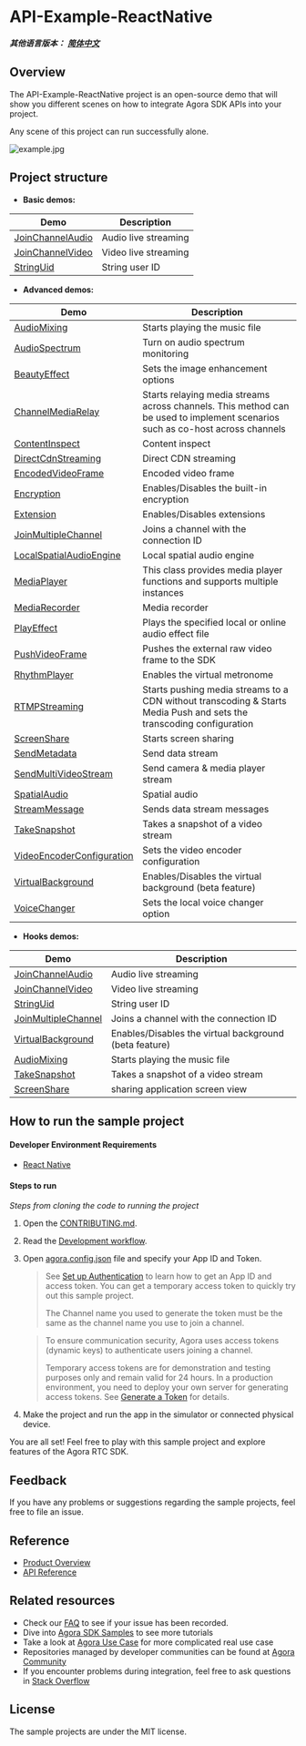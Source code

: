 # API-Example-ReactNative

*__其他语言版本：__  [__简体中文__](README.zh.md)*

## Overview

The API-Example-ReactNative project is an open-source demo that will show you different scenes on how to integrate Agora SDK APIs into your project.

Any scene of this project can run successfully alone.

![example.jpg](example.jpg)

## Project structure

* **Basic demos:**

| Demo                                                         | Description                                        |
| ------------------------------------------------------------ | -------------------------------------------------- |
| [JoinChannelAudio](./src/examples/basic/JoinChannelAudio) | Audio live streaming |
| [JoinChannelVideo](./src/examples/basic/JoinChannelVideo) | Video live streaming |
| [StringUid](./src/examples/basic/StringUid) | String user ID |

* **Advanced demos:**

| Demo                                                         | Description                                                  |
| ------------------------------------------------------------ | ------------------------------------------------------------ |
| [AudioMixing](./src/examples/advanced/AudioMixing) | Starts playing the music file |
| [AudioSpectrum](./src/examples/advanced/AudioSpectrum) | Turn on audio spectrum monitoring |
| [BeautyEffect](./src/examples/advanced/BeautyEffect) | Sets the image enhancement options |
| [ChannelMediaRelay](./src/examples/advanced/ChannelMediaRelay) | Starts relaying media streams across channels. This method can be used to implement scenarios such as co-host across channels |
| [ContentInspect](./src/examples/advanced/ContentInspect) | Content inspect |
| [DirectCdnStreaming](./src/examples/advanced/DirectCdnStreaming) | Direct CDN streaming |
| [EncodedVideoFrame](./src/examples/advanced/EncodedVideoFrame) | Encoded video frame |
| [Encryption](./src/examples/advanced/Encryption) | Enables/Disables the built-in encryption |
| [Extension](./src/examples/advanced/Extension) | Enables/Disables extensions |
| [JoinMultipleChannel](./src/examples/advanced/JoinMultipleChannel) | Joins a channel with the connection ID |
| [LocalSpatialAudioEngine](./src/examples/advanced/LocalSpatialAudioEngine) | Local spatial audio engine |
| [MediaPlayer](./src/examples/advanced/MediaPlayer) | This class provides media player functions and supports multiple instances |
| [MediaRecorder](./src/examples/advanced/MediaRecorder) | Media recorder |
| [PlayEffect](./src/examples/advanced/PlayEffect) | Plays the specified local or online audio effect file |
| [PushVideoFrame](./src/examples/advanced/PushVideoFrame) | Pushes the external raw video frame to the SDK |
| [RhythmPlayer](./src/examples/advanced/RhythmPlayer) | Enables the virtual metronome |
| [RTMPStreaming](./src/examples/advanced/RTMPStreaming) | Starts pushing media streams to a CDN without transcoding & Starts Media Push and sets the transcoding configuration |
| [ScreenShare](./src/examples/advanced/ScreenShare) | Starts screen sharing |
| [SendMetadata](./src/examples/advanced/SendMetadata) | Send data stream |
| [SendMultiVideoStream](./src/examples/advanced/SendMultiVideoStream) | Send camera & media player stream |
| [SpatialAudio](./src/examples/advanced/SpatialAudio) | Spatial audio |
| [StreamMessage](./src/examples/advanced/StreamMessage) | Sends data stream messages |
| [TakeSnapshot](./src/examples/advanced/TakeSnapshot) | Takes a snapshot of a video stream |
| [VideoEncoderConfiguration](./src/examples/advanced/VideoEncoderConfiguration) | Sets the video encoder configuration |
| [VirtualBackground](./src/examples/advanced/VirtualBackground) | Enables/Disables the virtual background (beta feature) |
| [VoiceChanger](./src/examples/advanced/VoiceChanger) | Sets the local voice changer option |

* **Hooks demos:**

| Demo                                                         | Description                                        |
| ------------------------------------------------------------ | -------------------------------------------------- |
| [JoinChannelAudio](src/examples/hook/JoinChannelAudio) | Audio live streaming |
| [JoinChannelVideo](src/examples/hook/JoinChannelVideo) | Video live streaming |
| [StringUid](src/examples/hook/StringUid) | String user ID |
| [JoinMultipleChannel](src/examples/hook/JoinMultipleChannel) | Joins a channel with the connection ID |
| [VirtualBackground](src/examples/hook/VirtualBackground) | Enables/Disables the virtual background (beta feature) |
| [AudioMixing](src/renderer/examples/hook/AudioMixing/AudioMixing.tsx) | Starts playing the music file |
| [TakeSnapshot](src/renderer/examples/hook/TakeSnapshot/TakeSnapshot.tsx) | Takes a snapshot of a video stream |
| [ScreenShare](src/renderer/examples/hook/ScreenShare/ScreenShare.tsx) | sharing application screen view |
## How to run the sample project

#### Developer Environment Requirements

- [React Native](https://reactnative.dev/docs/environment-setup)

#### Steps to run

*Steps from cloning the code to running the project*

1. Open the [CONTRIBUTING.md](../CONTRIBUTING.md).
2. Read the [Development workflow](../CONTRIBUTING.md#development-workflow).
3. Open [agora.config.json](./src/config/agora.config.ts) file and specify your App ID and Token.

   > See [Set up Authentication](https://docs.agora.io/en/Agora%20Platform/token) to learn how to get an App ID and access token. You can get a temporary access token to quickly try out this sample project.
   >
   > The Channel name you used to generate the token must be the same as the channel name you use to join a channel.

   > To ensure communication security, Agora uses access tokens (dynamic keys) to authenticate users joining a channel.
   >
   > Temporary access tokens are for demonstration and testing purposes only and remain valid for 24 hours. In a production environment, you need to deploy your own server for generating access tokens. See [Generate a Token](https://docs.agora.io/en/Interactive%20Broadcast/token_server) for details.

4. Make the project and run the app in the simulator or connected physical device.

You are all set! Feel free to play with this sample project and explore features of the Agora RTC SDK.


## Feedback

If you have any problems or suggestions regarding the sample projects, feel free to file an issue.

## Reference

- [Product Overview](https://docs.agora.io/en/Interactive%20Broadcast/product_live?platform=React%20Native)
- [API Reference](https://docs.agora.io/en/Interactive%20Broadcast/API%20Reference/react_native/index.html)

## Related resources

- Check our [FAQ](https://docs.agora.io/en/faq) to see if your issue has been recorded.
- Dive into [Agora SDK Samples](https://github.com/AgoraIO) to see more tutorials
- Take a look at [Agora Use Case](https://github.com/AgoraIO-usecase) for more complicated real use case
- Repositories managed by developer communities can be found at [Agora Community](https://github.com/AgoraIO-Community)
- If you encounter problems during integration, feel free to ask questions in [Stack Overflow](https://stackoverflow.com/questions/tagged/agora.io)

## License

The sample projects are under the MIT license.
